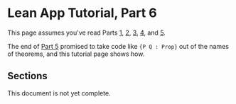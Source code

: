 
# Lean App Tutorial, Part 6

This page assumes you've read Parts [1](tutorial-1.md), [2](tutorial-2.md),
[3](tutorial-3.md), [4](tutorial-4.md), and [5](tutorial-5.md).

The end of [Part 5](tutorial-5.md) promised to take code like `{P Q : Prop}`
out of the names of theorems, and this tutorial page shows how.

## Sections

This document is not yet complete.
